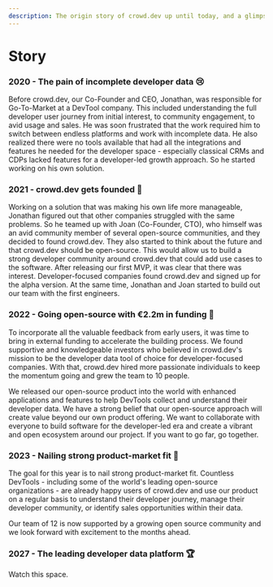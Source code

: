 ```yaml
---
description: The origin story of crowd.dev up until today, and a glimpse into the future.
---
```


# Story

### 2020 - The pain of incomplete developer data 😢

Before crowd.dev, our Co-Founder and CEO, Jonathan, was responsible for Go-To-Market at a DevTool company. This included understanding the full developer user journey from initial interest, to community engagement, to avid usage and sales. He was soon frustrated that the work required him to switch between endless platforms and work with incomplete data. He also realized there were no tools available that had all the integrations and features he needed for the developer space - especially classical CRMs and CDPs lacked features for a developer-led growth approach. So he started working on his own solution.

### 2021 - crowd.dev gets founded 🐣

Working on a solution that was making his own life more manageable, Jonathan figured out that other companies struggled with the same problems. So he teamed up with Joan (Co-Founder, CTO), who himself was an avid community member of several open-source communities, and they decided to found crowd.dev. They also started to think about the future and that crowd.dev should be open-source. This would allow us to build a strong developer community around crowd.dev that could add use cases to the software. After releasing our first MVP, it was clear that there was interest. Developer-focused companies found crowd.dev and signed up for the alpha version. At the same time, Jonathan and Joan started to build out our team with the first engineers.

### 2022 - Going open-source with €2.2m in funding 🎉

To incorporate all the valuable feedback from early users, it was time to bring in external funding to accelerate the building process. We found supportive and knowledgeable investors who believed in crowd.dev's mission to be the developer data tool of choice for developer-focused companies. With that, crowd.dev hired more passionate individuals to keep the momentum going and grew the team to 10 people.&#x20;

We released our open-source product into the world with enhanced applications and features to help DevTools collect and understand their developer data. We have a strong belief that our open-source approach will create value beyond our own product offering. We want to collaborate with everyone to build software for the developer-led era and create a vibrant and open ecosystem around our project. If you want to go far, go together.

### 2023 - Nailing strong product-market fit 🎯&#x20;

The goal for this year is to nail strong product-market fit. Countless DevTools - including some of the world's leading open-source organizations - are already happy users of crowd.dev and use our product on a regular basis to understand their developer journey, manage their developer community, or identify sales opportunities within their data.

Our team of 12 is now supported by a growing open source community and we look forward with excitement to the months ahead.

### 2027 - The leading developer data platform 🏆&#x20;

Watch this space.



